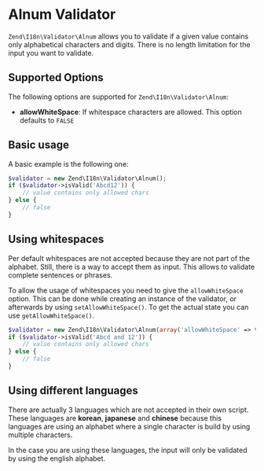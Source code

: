 # Alnum Validator

`Zend\I18n\Validator\Alnum` allows you to validate if a given value contains only alphabetical
characters and digits. There is no length limitation for the input you want to validate.

## Supported Options

The following options are supported for `Zend\I18n\Validator\Alnum`:

- **allowWhiteSpace**: If whitespace characters are allowed. This option defaults to `FALSE`

## Basic usage

A basic example is the following one:

```php
$validator = new Zend\I18n\Validator\Alnum();
if ($validator->isValid('Abcd12')) {
    // value contains only allowed chars
} else {
    // false
}
```

## Using whitespaces

Per default whitespaces are not accepted because they are not part of the alphabet. Still, there is
a way to accept them as input. This allows to validate complete sentences or phrases.

To allow the usage of whitespaces you need to give the `allowWhiteSpace` option. This can be done
while creating an instance of the validator, or afterwards by using `setAllowWhiteSpace()`. To get
the actual state you can use `getAllowWhiteSpace()`.

```php
$validator = new Zend\I18n\Validator\Alnum(array('allowWhiteSpace' => true));
if ($validator->isValid('Abcd and 12')) {
    // value contains only allowed chars
} else {
    // false
}
```

## Using different languages

There are actually 3 languages which are not accepted in their own script. These languages are
**korean**, **japanese** and **chinese** because this languages are using an alphabet where a single
character is build by using multiple characters.

In the case you are using these languages, the input will only be validated by using the english
alphabet.
